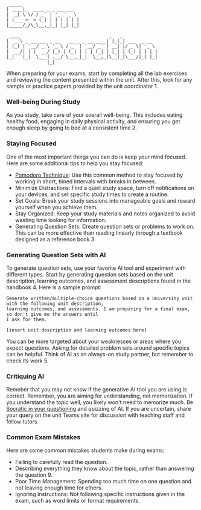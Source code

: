 ```
 _____                     
| ____|_  ____ _ _ __ ___  
|  _| \ \/ / _` | '_ ` _ \ 
| |___ >  < (_| | | | | | |
|_____/_/\_\__,_|_| |_| |_|
                           
 ____                                 _   _             
|  _ \ _ __ ___ _ __   __ _ _ __ __ _| |_(_) ___  _ __  
| |_) | '__/ _ \ '_ \ / _` | '__/ _` | __| |/ _ \| '_ \ 
|  __/| | |  __/ |_) | (_| | | | (_| | |_| | (_) | | | |
|_|   |_|  \___| .__/ \__,_|_|  \__,_|\__|_|\___/|_| |_|
               |_|                                      

```

When preparing for your exams, start by completing all the lab exercises and reviewing the content presented within the unit. After this, look for any sample or practice papers provided by the unit coordinator 1.

### Well-being During Study ###

As you study, take care of your overall well-being. This includes eating healthy food, engaging in daily physical activity, and ensuring you get enough sleep by going to bed at a consistent time 2.

### Staying Focused ###
One of the most important things you can do is keep your mind focused. Here are some additional tips to help you stay focused:

* [Pomodoro Technique](https://en.wikipedia.org/wiki/Pomodoro_Technique): Use this common method to stay focused by working in short, timed intervals with breaks in between.
* Minimize Distractions: Find a quiet study space, turn off notifications on your devices, and set specific study times to create a routine.
* Set Goals: Break your study sessions into manageable goals and reward yourself when you achieve them.
* Stay Organized: Keep your study materials and notes organized to avoid wasting time looking for information.
* Generating Question Sets: Create question sets or problems to work on. This can be more effective than reading linearly through a textbook designed as a reference book 3.

### Generating Question Sets with AI ###

To generate question sets, use your favorite AI tool and experiment with different types. Start by generating question sets based on the unit description, learning outcomes, and assessment descriptions found in the handbook 4. Here is a sample prompt:

```
Generate written/multiple-choice questions based on a university unit with the following unit description, 
learning outcomes, and assessments. I am preparing for a final exam, so don't give me the answers until 
I ask for them.

[insert unit description and learning outcomes here]
```

You can be more targeted about your weaknesses or areas where you expect questions. Asking for detailed problem sets around specific topics can be helpful. Think of AI as an always-on study partner, but remember to check its work 5.

### Critiquing AI ###

Remeber that you may not know if the generative AI tool you are using is correct. Remember, you are aiming for understanding, not memorization. If you understand the topic well, you likely won't need to memorize much. Be [Socratic in your questioning](https://en.wikipedia.org/wiki/Socratic_questioning) and quizzing of AI. If you are uncertain, share your query on the unit Teams site for discussion with teaching staff and fellow tutors.

### Common Exam Mistakes ###

Here are some common mistakes students make during exams:

* Failing to carefully read the question.
* Describing everything they know about the topic, rather than answering the question 9.
* Poor Time Management: Spending too much time on one question and not leaving enough time for others.
* Ignoring Instructions: Not following specific instructions given in the exam, such as word limits or format requirements.
